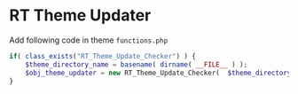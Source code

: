 RT Theme Updater
==========
Add following code in theme `functions.php`
```php
if( class_exists("RT_Theme_Update_Checker") ) {
    $theme_directory_name = basename( dirname( __FILE__ ) );
    $obj_theme_updater = new RT_Theme_Update_Checker(  $theme_directory_name, $theme_update_slug, $metadataUrl );
}
```
